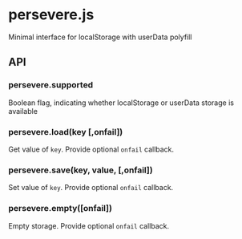 # persevere.js
Minimal interface for localStorage with userData polyfill

## API

### persevere.supported

Boolean flag, indicating whether localStorage or userData storage is available

### persevere.load(key [,onfail])

Get value of `key`. Provide optional `onfail` callback.

### persevere.save(key, value, [,onfail])

Set value of `key`. Provide optional `onfail` callback.


### persevere.empty([onfail])

Empty storage. Provide optional `onfail` callback.

